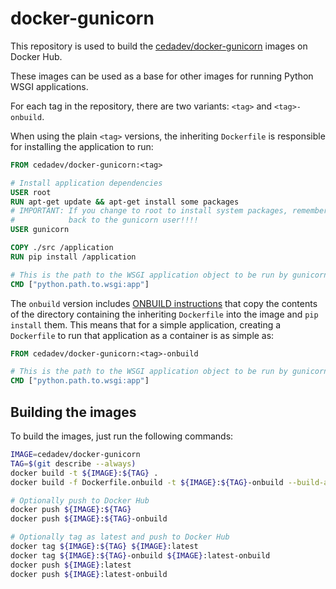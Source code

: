 # docker-gunicorn

This repository is used to build the
[cedadev/docker-gunicorn](https://hub.docker.com/r/cedadev/docker-gunicorn/)
images on Docker Hub.

These images can be used as a base for other images for running Python WSGI applications.

For each tag in the repository, there are two variants: `<tag>` and `<tag>-onbuild`.

When using the plain `<tag>` versions, the inheriting `Dockerfile` is responsible
for installing the application to run:

```Dockerfile
FROM cedadev/docker-gunicorn:<tag>

# Install application dependencies
USER root
RUN apt-get update && apt-get install some packages
# IMPORTANT: If you change to root to install system packages, remember to change
#            back to the gunicorn user!!!!
USER gunicorn

COPY ./src /application
RUN pip install /application

# This is the path to the WSGI application object to be run by gunicorn
CMD ["python.path.to.wsgi:app"]
```

The `onbuild` version includes
[ONBUILD instructions](https://docs.docker.com/engine/reference/builder/#onbuild)
that copy the contents of the directory containing the inheriting `Dockerfile` into
the image and `pip install` them. This means that for a simple application, creating
a `Dockerfile` to run that application as a container is as simple as:

```Dockerfile
FROM cedadev/docker-gunicorn:<tag>-onbuild

# This is the path to the WSGI application object to be run by gunicorn
CMD ["python.path.to.wsgi:app"]
```


## Building the images

To build the images, just run the following commands:

```bash
IMAGE=cedadev/docker-gunicorn
TAG=$(git describe --always)
docker build -t ${IMAGE}:${TAG} .
docker build -f Dockerfile.onbuild -t ${IMAGE}:${TAG}-onbuild --build-arg FROM_TAG=${TAG} .

# Optionally push to Docker Hub
docker push ${IMAGE}:${TAG}
docker push ${IMAGE}:${TAG}-onbuild

# Optionally tag as latest and push to Docker Hub
docker tag ${IMAGE}:${TAG} ${IMAGE}:latest
docker tag ${IMAGE}:${TAG}-onbuild ${IMAGE}:latest-onbuild
docker push ${IMAGE}:latest
docker push ${IMAGE}:latest-onbuild
```
